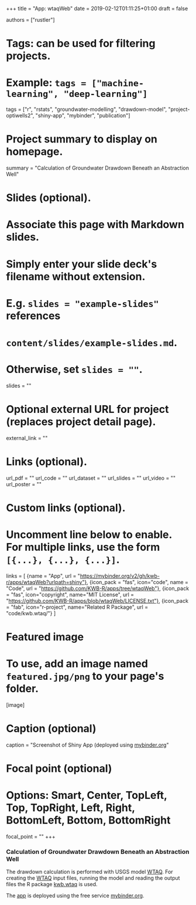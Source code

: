 +++
title = "App: wtaqWeb"
date = 2019-02-12T01:11:25+01:00
draft = false

authors = ["rustler"]
# Tags: can be used for filtering projects.
# Example: `tags = ["machine-learning", "deep-learning"]`
tags = ["r", "rstats", "groundwater-modelling", "drawdown-model", "project-optiwells2", "shiny-app", "mybinder", "publication"]
# Project summary to display on homepage.
summary = "Calculation of Groundwater Drawdown Beneath an Abstraction Well"

# Slides (optional).
#   Associate this page with Markdown slides.
#   Simply enter your slide deck's filename without extension.
#   E.g. `slides = "example-slides"` references 
#   `content/slides/example-slides.md`.
#   Otherwise, set `slides = ""`.
slides = ""

# Optional external URL for project (replaces project detail page).
external_link = ""

# Links (optional).
url_pdf = ""
url_code = ""
url_dataset = ""
url_slides = ""
url_video = ""
url_poster = ""

# Custom links (optional).
#   Uncomment line below to enable. For multiple links, use the form `[{...}, {...}, {...}]`.
links = [
{name = "App", url = "https://mybinder.org/v2/gh/kwb-r/apps/wtaqWeb?urlpath=shiny"}, 
{icon_pack = "fas", icon="code", name = "Code", url = "https://github.com/KWB-R/apps/tree/wtaqWeb"}, 
{icon_pack = "fas", icon="copyright", name="MIT License", url = "https://github.com/KWB-R/apps/blob/wtaqWeb/LICENSE.txt"}, 
{icon_pack = "fab", icon="r-project", name="Related R Package", url = "code/kwb.wtaq/"}
]

# Featured image
# To use, add an image named `featured.jpg/png` to your page's folder. 
[image]
  # Caption (optional)
  caption = "Screenshot of Shiny App (deployed using [mybinder.org](https://mybinder.org/)"

  # Focal point (optional)
  # Options: Smart, Center, TopLeft, Top, TopRight, Left, Right, BottomLeft, Bottom, BottomRight
  focal_point = ""
+++

### Calculation of Groundwater Drawdown Beneath an Abstraction Well

The drawdown calculation is performed with USGS model [WTAQ](https://water.usgs.gov/ogw/wtaq/). 
For creating the [WTAQ](https://water.usgs.gov/ogw/wtaq/) input files, running the model and reading the output files the R package 
[kwb.wtaq](code/kwb.wtaq/) is used.

The [app](https://mybinder.org/v2/gh/kwb-r/apps/wtaqWeb?urlpath=shiny) 
is deployed using the free service [mybinder.org](https://mybinder.org/).